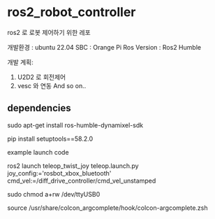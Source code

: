 # ros2_robot_controller


ros2 로 로봇 제어하기 위한 레포


개발환경 : ubuntu 22.04
SBC : Orange Pi
Ros Version : Ros2 Humble



개발 계획:


1. U2D2 로 회전제어
2. vesc 와 연동
And so on..


## dependencies
sudo apt-get install ros-humble-dynamixel-sdk

pip install setuptools==58.2.0


example launch code

ros2 launch teleop_twist_joy teleop.launch.py joy_config:='rosbot_xbox_bluetooth' cmd_vel:=/diff_drive_controller/cmd_vel_unstamped

sudo chmod a+rw /dev/ttyUSB0 

source /usr/share/colcon_argcomplete/hook/colcon-argcomplete.zsh
